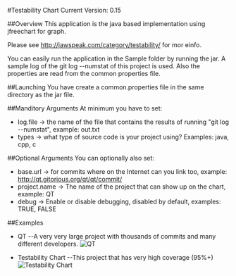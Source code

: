 #Testability Chart
Current Version: 0.15

##Overview
This application is the java based implementation using jfreechart for graph.

Please see http://jawspeak.com/category/testability/ for mor einfo.

You can easily run the application in the Sample folder by running the jar. A sample log of the git log --numstat of this project is used. Also the properties are read from the common properties file.

##Launching
You have create a common.properties file in the same directory as the jar file. 

##Manditory Arguments
At minimum you have to set:
- log.file -> the name of the file that contains the results of running "git log --numstat", example: out.txt
- types -> what type of source code is your project using? Examples: java, cpp, c

##Optional Arguments
You can optionally also set:
- base.url -> for commits where on the Internet can you link too, example: http://qt.gitorious.org/qt/qt/commit/
- project.name -> The name of the project that can show up on the chart, example: QT
- debug -> Enable or disable debugging, disabled by default, examples: TRUE, FALSE

##Examples
- QT
--A very very large project with thousands of commits and many different developers.
![QT](https://raw.github.com/mike011/TestabilityChart/master/samples/qt/qt.png)

- Testability Chart
--This project that has very high coverage (95%+)
![Testability Chart](https://raw.github.com/mike011/TestabilityChart/master/samples/TestabilityChart/TestabilityChart.png)
